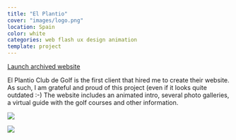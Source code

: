 ```yaml
---
title: "El Plantio"
cover: "images/logo.png"
location: Spain
color: white
categories: web flash ux design animation
template: project
---
```


<p class="align-center">
<a class="btn" role="button" href="http://work.joanmira.com/webs/elplantio/" target="_blank">Launch archived website</a>
</p>

El Plantio Club de Golf is the first client that hired me to create their website. As such, I am grateful and proud of this project (even if it looks quite outdated :-) The website includes an animated intro, several photo galleries, a virtual guide with the golf courses and other information.

![](/work/elplantio/images/2.jpg)

![](/work/elplantio/images/1.jpg)
